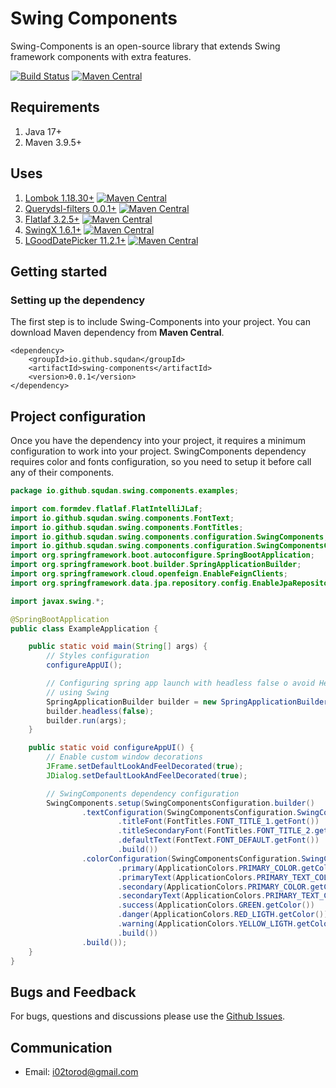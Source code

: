 Swing Components
================
Swing-Components is an open-source library that extends Swing framework components with extra features.

[![Build Status](https://github.com/squdan/swing-components/workflows/querydsl-filters/badge.svg)](https://github.com/squdan/swing-components/actions)
[![Maven Central](https://maven-badges.herokuapp.com/maven-central/io.github.squdan/swing-components/badge.svg?style=flat-square&color=007ec6)](https://maven-badges.herokuapp.com/maven-central/io.github.squdan/swing-components/)

## Requirements

1. Java 17+
2. Maven 3.9.5+

## Uses

1. [Lombok 1.18.30+](https://github.com/projectlombok/lombok) [![Maven Central](https://maven-badges.herokuapp.com/maven-central/org.projectlombok/lombok/badge.svg)](https://maven-badges.herokuapp.com/maven-central/org.projectlombok/lombok/)
2. [Querydsl-filters 0.0.1+](https://github.com/squdan/querydsl-filters) [![Maven Central](https://maven-badges.herokuapp.com/maven-central/io.github.squdan/querydsl-filters/badge.svg?style=flat-square&color=007ec6)](https://maven-badges.herokuapp.com/maven-central/io.github.squdan/querydsl-filters/)
3. [Flatlaf 3.2.5+](https://github.com/JFormDesigner/FlatLaf) [![Maven Central](https://maven-badges.herokuapp.com/maven-central/com.formdev/flatlaf/badge.svg?style=flat-square&color=007ec6)](https://maven-badges.herokuapp.com/maven-central/com.formdev/flatlaf)
4. [SwingX 1.6.1+](https://github.com/arotenberg/swingx?tab=readme-ov-file) [![Maven Central](https://maven-badges.herokuapp.com/maven-central/org.swinglabs/swingx/badge.svg?style=flat-square&color=007ec6)](https://maven-badges.herokuapp.com/maven-central/org.swinglabs/swingx)
5. [LGoodDatePicker 11.2.1+](https://github.com/LGoodDatePicker/LGoodDatePicker) [![Maven Central](https://maven-badges.herokuapp.com/maven-central/com.github.lgooddatepicker/LGoodDatePicker/badge.svg?style=flat-square&color=007ec6)](https://maven-badges.herokuapp.com/maven-central/com.github.lgooddatepicker/LGoodDatePicker)

## Getting started

### Setting up the dependency

The first step is to include Swing-Components into your project. You can download Maven dependency from
**Maven Central**.

```maven
<dependency>
    <groupId>io.github.squdan</groupId>
    <artifactId>swing-components</artifactId>
    <version>0.0.1</version>
</dependency>
```

## Project configuration

Once you have the dependency into your project, it requires a minimum configuration to work into your project.
SwingComponents dependency requires color and fonts configuration, so you need to setup it before call any of their
components.

```java
package io.github.squdan.swing.components.examples;

import com.formdev.flatlaf.FlatIntelliJLaf;
import io.github.squdan.swing.components.FontText;
import io.github.squdan.swing.components.FontTitles;
import io.github.squdan.swing.components.configuration.SwingComponents;
import io.github.squdan.swing.components.configuration.SwingComponentsConfiguration;
import org.springframework.boot.autoconfigure.SpringBootApplication;
import org.springframework.boot.builder.SpringApplicationBuilder;
import org.springframework.cloud.openfeign.EnableFeignClients;
import org.springframework.data.jpa.repository.config.EnableJpaRepositories;

import javax.swing.*;

@SpringBootApplication
public class ExampleApplication {

    public static void main(String[] args) {
        // Styles configuration
        configureAppUI();

        // Configuring spring app launch with headless false o avoid HeadlessException
        // using Swing
        SpringApplicationBuilder builder = new SpringApplicationBuilder(PodiclinicDesktopApplication.class);
        builder.headless(false);
        builder.run(args);
    }

    public static void configureAppUI() {
        // Enable custom window decorations
        JFrame.setDefaultLookAndFeelDecorated(true);
        JDialog.setDefaultLookAndFeelDecorated(true);

        // SwingComponents dependency configuration
        SwingComponents.setup(SwingComponentsConfiguration.builder()
                .textConfiguration(SwingComponentsConfiguration.SwingComponentsTextConfiguration.builder()
                        .titleFont(FontTitles.FONT_TITLE_1.getFont())
                        .titleSecondaryFont(FontTitles.FONT_TITLE_2.getFont())
                        .defaultText(FontText.FONT_DEFAULT.getFont())
                        .build())
                .colorConfiguration(SwingComponentsConfiguration.SwingComponentsColorConfiguration.builder()
                        .primary(ApplicationColors.PRIMARY_COLOR.getColor())
                        .primaryText(ApplicationColors.PRIMARY_TEXT_COLOR.getColor())
                        .secondary(ApplicationColors.PRIMARY_COLOR.getColor())
                        .secondaryText(ApplicationColors.PRIMARY_TEXT_COLOR.getColor())
                        .success(ApplicationColors.GREEN.getColor())
                        .danger(ApplicationColors.RED_LIGTH.getColor())
                        .warning(ApplicationColors.YELLOW_LIGTH.getColor())
                        .build())
                .build());
    }
}

```

## Bugs and Feedback

For bugs, questions and discussions please use the [Github Issues](https://github.com/squdan/swing-components/issues).

## Communication

- Email: i02torod@gmail.com
